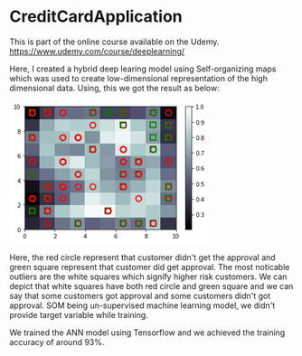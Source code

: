 # CreditCardApplication

This is part of the online course available on the Udemy. https://www.udemy.com/course/deeplearning/

Here, I created a hybrid deep learing model using Self-organizing maps which was used to create low-dimensional representation of the high dimensional data. Using, this we got the result as below:

![SOM](som.png)

Here, the red circle represent that customer didn't get the approval and green square represent that customer did get approval. The most noticable outliers are the white squares which signify higher risk customers. We can depict that white squares have both red circle and green square and we can say that some customers got approval and some customers didn't got approval. SOM being un-supervised machine learning model, we didn't provide target variable while training.

We trained the ANN model using Tensorflow and we achieved the training accuracy of around 93%.
